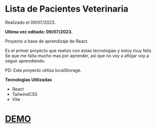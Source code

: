 # Lista de Pacientes Veterinaria

Realizado el 09/07/2023.

**Ultima vez editado: 09/07/2023.**

Proyecto a base de aprendizaje de React. 

Es el primer proyecto que realizo con estas tecnologias y estoy muy feliz. Se que me falta mucho mas por aprender, asi que no voy a aflojar voy a seguir aprendiendo.

PD: Este proyecto utiliza localStorage.


**Tecnologias Utilizadas**
- React
- TailwindCSS
- Vite

# [DEMO](https://guileless-cascaron-24bf85.netlify.app/)
